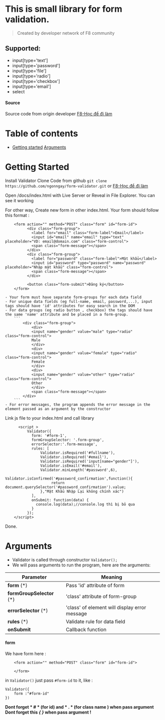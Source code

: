 # This is small library for form validation.
> Created by developer network of F8 community
## Supported: 
- input[type='text']
- input[type='password']
- input[type='file']
- input[type='radio']
- input[type='checkbox']
- input[type='email']
- select


#### Source 
Source code from origin developer [F8-Học để đi làm](https://codepen.io/ng-ngc-sn-the-bashful/pen/wvMNzKP)

# Table of contents
- [Getting started](#getting-started)
[Arguments](#arguments)

# Getting Started
Install Validator
Clone Code from github 
``` git clone https://github.com/ngonngay/form-validator.git ```
    or [F8-Học để đi làm](https://codepen.io/ng-ngc-sn-the-bashful/pen/wvMNzKP)

Open /docs/index.html with Live Server or Reveal in File Explorer. You can see it working

For other way,
Create new form in other index.html.
Your form should follow this format :
```
    <form action="" method="POST" class="form" id="form-id">
          <div class="form-group">
            <label for="email" class="form-label">Email</label>
            <input id="email" name="email" type="text" placeholder="VD: email@domain.com" class="form-control">
            <span class="form-message"></span>
          </div>
          <div class="form-group">
            <label for="password" class="form-label">Mật khẩu</label>
            <input id="password" type="password" name="password"  placeholder="Nhập mật khẩu" class="form-control">
            <span class="form-message"></span>
          </div>
      
          <button class="form-submit">Đăng ký</button>
    </form>
``` 
    - Your form must have separate form-groups for each data field
    - For unique data fields (eg full-name, email, password,...), input tags should have 'id' attributes for easy search in the DOM
    - For data groups (eg radio button , checkbox) the tags should have the same 'name' attribute and be placed in a form-group.
        ```
            <div class="form-group">
                <div>
                <input name="gender" value="male" type="radio"   class="form-control">
                Male
                </div>
                <div>
                <input name="gender" value="female" type="radio"   class="form-control">
                Female
                </div>
                <div>
                <input name="gender" value="other" type="radio"   class="form-control">
                Other
                </div>
                <span class="form-message"></span>
            </div>
        ```
    - For error messages, the program appends the error message in the element passed as an argument by the constructor
Link js file to your index.html and call library
``` <script src="./validator.js"></script>
      <script >
          Validator({
            form: '#form-1',
            formGroupSelector: '.form-group',
            errorSelector:'.form-message',
            rules: [
                Validator.isRequired('#fullname'),
                Validator.isRequired('#email'),
                Validator.isRequired('input[name="gender"]'),
                Validator.isEmail('#email'),
                Validator.minLength('#password',6),
                Validator.isConfirmed('#password_confirmation',function(){
                     return document.querySelector('#password_confirmation').value;
                },"Mật Khẩu Nhập Lại không chính xác")
            ],
            onSubmit: function(data) {
              console.log(data);//console.log thì bị bỏ qua
            }
          });
    </script> 
```
Done.
# Arguments
-   Validator is called through constructor
``` Validator(); ```
- We will pass arguments to run the program, here are the arguments:

| Parameter                  | Meaning                                        |
| -------------------------- | ---------------------------------------------- |
| **form** (*)               | Pass 'id' attribute of form                    |
| **formGroupSelector** (*)  | 'class' attribute of form-group                |
| **errorSelector** (*)      | 'class' of element will display error message  |
| **rules** (*)              | Validate rule for data field                   |
| **onSubmit**               | Callback function                              |
  

#### form
We have form here : 
```
    <form action="" method="POST" class="form" id="form-id">
         
    </form>
```
in ```Validator()``` just pass ```#form-id``` to it, like :
```
Validator({
    form :"#form-id"
})
```
**Dont forget * # * (for id) and * . * (for class name ) when pass argument**
**Dont forget this *{ }* when pass argument !**